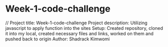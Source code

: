 # Week-1-code-challenge
// Project title: Week-1-code-challenge
Project description: Utilizing javascript to apply function into the sites
Setup: Created repository, cloned it into my local, created necessary files and links, worked on them and pushed back to origin
Author: Shadrack Kimwomi